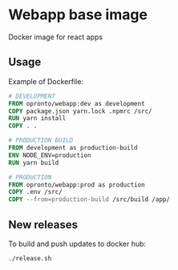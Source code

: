# Webapp base image

Docker image for react apps

## Usage

Example of Dockerfile:

```Dockerfile
# DEVELOPMENT
FROM opronto/webapp:dev as development
COPY package.json yarn.lock .npmrc /src/
RUN yarn install
COPY . .

# PRODUCTION BUILD
FROM development as production-build
ENV NODE_ENV=production
RUN yarn build

# PRODUCTION
FROM opronto/webapp:prod as production
COPY .env /src/
COPY --from=production-build /src/build /app/
```

## New releases

To build and push updates to docker hub:

    ./release.sh
